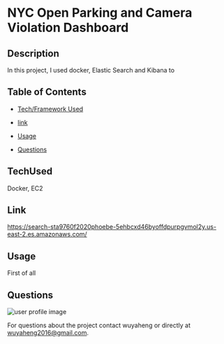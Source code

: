 # NYC Open Parking and Camera Violation Dashboard

## Description
In this project, I used docker, Elastic Search and Kibana to 


## Table of Contents

* [Tech/Framework Used](#TechUsed)

* [link](#Link)

* [Usage](#usage) 

* [Questions](#Questions)


## TechUsed
Docker, EC2

## Link
https://search-sta9760f2020phoebe-5ehbcxd46byoffdpurpgvmol2y.us-east-2.es.amazonaws.com/

## Usage
First of all

## Questions
![user profile image](https://avatars0.githubusercontent.com/u/52837649?v=4)

For questions about the project contact wuyaheng or directly at wuyaheng2016@gmail.com.

